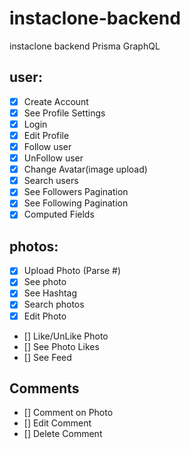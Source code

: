 # instaclone-backend

instaclone backend Prisma GraphQL

## user:

- [x] Create Account
- [x] See Profile Settings
- [x] Login
- [x] Edit Profile
- [x] Follow user
- [x] UnFollow user
- [x] Change Avatar(image upload)
- [x] Search users
- [x] See Followers Pagination
- [x] See Following Pagination
- [x] Computed Fields

## photos:

- [x] Upload Photo (Parse #)
- [x] See photo
- [x] See Hashtag
- [x] Search photos
- [x] Edit Photo
- [] Like/UnLike Photo
- [] See Photo Likes
- [] See Feed

## Comments

- [] Comment on Photo
- [] Edit Comment
- [] Delete Comment
